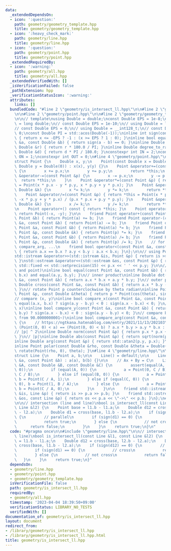 ```yaml
---
data:
  _extendedDependsOn:
  - icon: ':question:'
    path: geometry/geometry_template.hpp
    title: geometry/geometry_template.hpp
  - icon: ':heavy_check_mark:'
    path: geometry/line.hpp
    title: geometry/line.hpp
  - icon: ':question:'
    path: geometry/point.hpp
    title: geometry/point.hpp
  _extendedRequiredBy:
  - icon: ':warning:'
    path: geometry/all.hpp
    title: geometry/all.hpp
  _extendedVerifiedWith: []
  _isVerificationFailed: false
  _pathExtension: hpp
  _verificationStatusIcon: ':warning:'
  attributes:
    links: []
  bundledCode: "#line 2 \"geometry/is_intersect_ll.hpp\"\n\n#line 2 \"geometry/line.hpp\"\
    \n\n#line 2 \"geometry/point.hpp\"\n\n#line 2 \"geometry/geometry_template.hpp\"\
    \n\n// template\nusing Double = double;\nconst Double EPS = 1e-8;\n// using Double\
    \ = long double;\n// const Double EPS = 1e-10;\n// using Double = long long;\n\
    // const Double EPS = 0;\n// using Double = __int128_t;\n// const Double EPS =\
    \ 0;\nconst Double PI = std::acos(Double(-1));\ninline int sign(const Double &x)\
    \ { return x <= -EPS ? -1 : (x >= EPS ? 1 : 0); }\ninline bool equal(const Double\
    \ &a, const Double &b) { return sign(a - b) == 0; }\ninline Double radian_to_degree(const\
    \ Double &r) { return r * 180.0 / PI; }\ninline Double degree_to_radian(const\
    \ Double &d) { return d * PI / 180.0; }\nconstexpr int IN = 2;\nconstexpr int\
    \ ON = 1;\nconstexpr int OUT = 0;\n#line 4 \"geometry/point.hpp\"\n\n// point\n\
    struct Point {\n    Double x, y;\n    Point(const Double x = Double(0), const\
    \ Double y = Double(0)) : x(x), y(y) {}\n    Point &operator+=(const Point &p)\
    \ {\n        x += p.x;\n        y += p.y;\n        return *this;\n    }\n    Point\
    \ &operator-=(const Point &p) {\n        x -= p.x;\n        y -= p.y;\n      \
    \  return *this;\n    }\n    Point &operator*=(const Point &p) { return *this\
    \ = Point(x * p.x - y * p.y, x * p.y + y * p.x); }\n    Point &operator*=(const\
    \ Double &k) {\n        x *= k;\n        y *= k;\n        return *this;\n    }\n\
    \    Point &operator/=(const Point &p) { return *this = Point(x * p.x + y * p.y,\
    \ -x * p.y + y * p.x) / (p.x * p.x + p.y * p.y); }\n    Point &operator/=(const\
    \ Double &k) {\n        x /= k;\n        y /= k;\n        return *this;\n    }\n\
    \n    Point operator+() const { return *this; }\n    Point operator-() const {\
    \ return Point(-x, -y); }\n\n    friend Point operator+(const Point &a, const\
    \ Point &b) { return Point(a) += b; }\n    friend Point operator-(const Point\
    \ &a, const Point &b) { return Point(a) -= b; }\n    friend Point operator*(const\
    \ Point &a, const Point &b) { return Point(a) *= b; }\n    friend Point operator*(const\
    \ Point &p, const Double &k) { return Point(p) *= k; }\n    friend Point operator/(const\
    \ Point &a, const Point &b) { return Point(a) /= b; }\n    friend Point operator/(const\
    \ Point &p, const Double &k) { return Point(p) /= k; }\n    // for std::set, std::map,\
    \ compare_arg, ...\n    friend bool operator<(const Point &a, const Point &b)\
    \ { return a.x == b.x ? a.y < b.y : a.x < b.x; }\n};\n\n// using Point = std::complex<Double>;\n\
    std::istream &operator>>(std::istream &is, Point &p) { return is >> p.x >> p.y;\
    \ }\nstd::ostream &operator<<(std::ostream &os, const Point &p) { return os <<\
    \ std::fixed << std::setprecision(15) << p.x << ' ' << p.y; }\n\n// equal (point\
    \ and point)\ninline bool equal(const Point &a, const Point &b) { return equal(a.x,\
    \ b.x) and equal(a.y, b.y); }\n// inner product\ninline Double dot(const Point\
    \ &a, const Point &b) { return a.x * b.x + a.y * b.y; }\n// outer product\ninline\
    \ Double cross(const Point &a, const Point &b) { return a.x * b.y - a.y * b.x;\
    \ }\n// rotate Point p counterclockwise by theta radian\ninline Point rotate(const\
    \ Point &p, const Double &theta) { return p * Point(cos(theta), sin(theta)); }\n\
    // compare (x, y)\ninline bool compare_x(const Point &a, const Point &b) { return\
    \ equal(a.x, b.x) ? sign(a.y - b.y) < 0 : sign(a.x - b.x) < 0; }\n// compare (y,\
    \ x)\ninline bool compare_y(const Point &a, const Point &b) { return equal(a.y,\
    \ b.y) ? sign(a.x - b.x) < 0 : sign(a.y - b.y) < 0; }\n// compare by arg (start\
    \ from 90.0000000001~)\ninline bool compare_arg(const Point &a, const Point &b)\
    \ {\n    // https://ngtkana.hatenablog.com/entry/2021/11/13/202103\n    return\
    \ (Point(0, 0) < a) == (Point(0, 0) < b) ? a.x * b.y > a.y * b.x : a < b;\n}\n\
    // |p| ^ 2\ninline Double norm(const Point &p) { return p.x * p.x + p.y * p.y;\
    \ }\n// |p|\ninline Double abs(const Point &p) { return sqrt(norm(p)); }\n// arg\n\
    inline Double arg(const Point &p) { return std::atan2(p.y, p.x); }\n// polar\n\
    inline Point polar(const Double &rho, const Double &theta = Double(0)) { return\
    \ rotate(Point(rho, 0), theta); }\n#line 4 \"geometry/line.hpp\"\n\n// line\n\
    struct Line {\n    Point a, b;\n\n    Line() = default;\n\n    Line(const Point\
    \ &a, const Point &b) : a(a), b(b) {}\n\n    // Ax + By = C\n    Line(const Double\
    \ &A, const Double &B, const Double &C) {\n        assert(equal(A, 0) and equal(B,\
    \ 0));\n        if (equal(A, 0)) {\n            a = Point(0, C / B), b = Point(1,\
    \ C / B);\n        } else if (equal(B, 0)) {\n            a = Point(C / A, 0),\
    \ b = Point(C / A, 1);\n        } else if (equal(C, 0)) {\n            a = Point(0,\
    \ 0), b = Point(1, B / A);\n        } else {\n            a = Point(0, C / B),\
    \ b = Point(C / A, 0);\n        }\n    }\n\n    friend std::istream &operator>>(std::istream\
    \ &is, Line &p) { return is >> p.a >> p.b; }\n    friend std::ostream &operator<<(std::ostream\
    \ &os, const Line &p) { return os << p.a << \"->\" << p.b; }\n};\n#line 4 \"geometry/is_intersect_ll.hpp\"\
    \n\n// intersection (line and line)\nbool is_intersect_ll(const Line &l1, const\
    \ Line &l2) {\n    Point base = l1.b - l1.a;\n    Double d12 = cross(base, l2.b\
    \ - l2.a);\n    Double d1 = cross(base, l1.b - l2.a);\n    if (sign(d12) == 0)\
    \ {\n        // parallel\n        if (sign(d1) == 0) {\n            // cross\n\
    \            return true;\n        } else {\n            // not cross\n      \
    \      return false;\n        }\n    }\n    return true;\n}\n"
  code: "#pragma once\n\n#include \"geometry/line.hpp\"\n\n// intersection (line and\
    \ line)\nbool is_intersect_ll(const Line &l1, const Line &l2) {\n    Point base\
    \ = l1.b - l1.a;\n    Double d12 = cross(base, l2.b - l2.a);\n    Double d1 =\
    \ cross(base, l1.b - l2.a);\n    if (sign(d12) == 0) {\n        // parallel\n\
    \        if (sign(d1) == 0) {\n            // cross\n            return true;\n\
    \        } else {\n            // not cross\n            return false;\n     \
    \   }\n    }\n    return true;\n}"
  dependsOn:
  - geometry/line.hpp
  - geometry/point.hpp
  - geometry/geometry_template.hpp
  isVerificationFile: false
  path: geometry/is_intersect_ll.hpp
  requiredBy:
  - geometry/all.hpp
  timestamp: '2023-04-04 18:39:50+09:00'
  verificationStatus: LIBRARY_NO_TESTS
  verifiedWith: []
documentation_of: geometry/is_intersect_ll.hpp
layout: document
redirect_from:
- /library/geometry/is_intersect_ll.hpp
- /library/geometry/is_intersect_ll.hpp.html
title: geometry/is_intersect_ll.hpp
---
```

